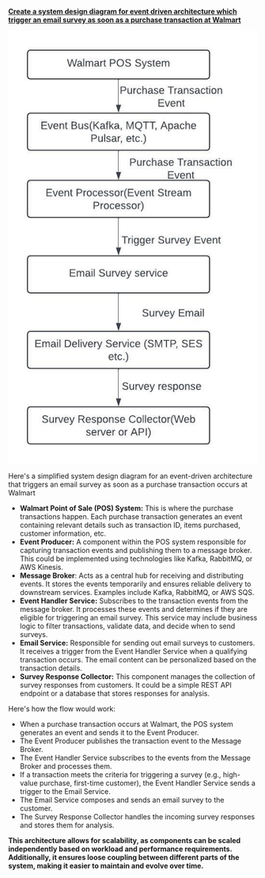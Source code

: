<ins>**Create a system design diagram for event driven architecture which trigger an email survey as soon as a purchase transaction at Walmart**

![](Media/Walmart.jpeg)

Here's a simplified system design diagram for an event-driven architecture that triggers an email survey as soon as a purchase transaction occurs at Walmart

* **Walmart Point of Sale (POS) System:** This is where the purchase transactions happen. Each purchase transaction generates an event containing relevant details such as transaction ID, items purchased, customer information, etc.
* **Event Producer:** A component within the POS system responsible for capturing transaction events and publishing them to a message broker. This could be implemented using technologies like Kafka, RabbitMQ, or AWS Kinesis.
* **Message Broker**: Acts as a central hub for receiving and distributing events. It stores the events temporarily and ensures reliable delivery to downstream services. Examples include Kafka, RabbitMQ, or AWS SQS.
* **Event Handler Service:** Subscribes to the transaction events from the message broker. It processes these events and determines if they are eligible for triggering an email survey. This service may include business logic to filter transactions, validate data, and decide when to send surveys.
* **Email Service:** Responsible for sending out email surveys to customers. It receives a trigger from the Event Handler Service when a qualifying transaction occurs. The email content can be personalized based on the transaction details.
* **Survey Response Collector:** This component manages the collection of survey responses from customers. It could be a simple REST API endpoint or a database that stores responses for analysis.

Here's how the flow would work:
* When a purchase transaction occurs at Walmart, the POS system generates an event and sends it to the Event Producer.
* The Event Producer publishes the transaction event to the Message Broker.
* The Event Handler Service subscribes to the events from the Message Broker and processes them.
* If a transaction meets the criteria for triggering a survey (e.g., high-value purchase, first-time customer), the Event Handler Service sends a trigger to the Email Service.
* The Email Service composes and sends an email survey to the customer.
* The Survey Response Collector handles the incoming survey responses and stores them for analysis.

**This architecture allows for scalability, as components can be scaled independently based on workload and performance requirements. Additionally, it ensures loose coupling between different parts of the system, making it easier to maintain and evolve over time.**









